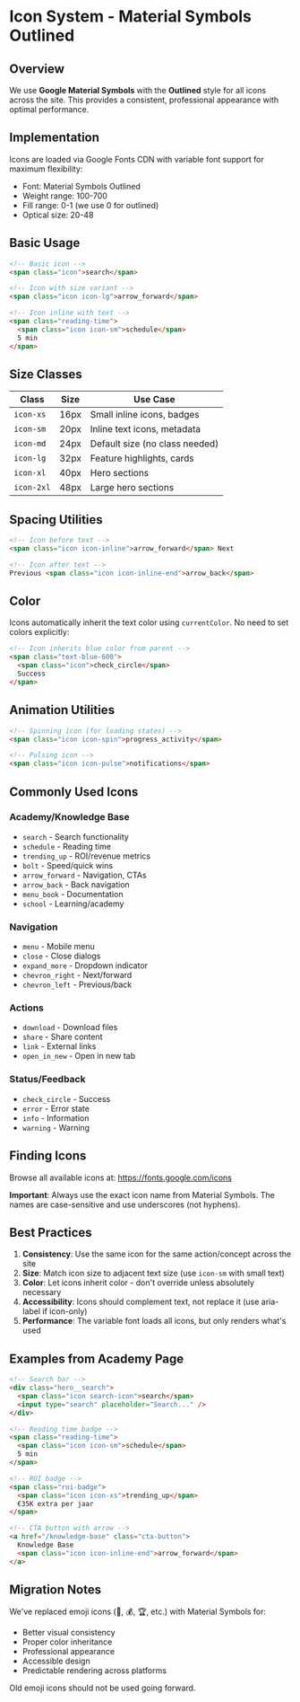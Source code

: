 # Icon System - Material Symbols Outlined

## Overview

We use **Google Material Symbols** with the **Outlined** style for all icons across the site. This provides a consistent, professional appearance with optimal performance.

## Implementation

Icons are loaded via Google Fonts CDN with variable font support for maximum flexibility:
- Font: Material Symbols Outlined
- Weight range: 100-700
- Fill range: 0-1 (we use 0 for outlined)
- Optical size: 20-48

## Basic Usage

```html
<!-- Basic icon -->
<span class="icon">search</span>

<!-- Icon with size variant -->
<span class="icon icon-lg">arrow_forward</span>

<!-- Icon inline with text -->
<span class="reading-time">
  <span class="icon icon-sm">schedule</span>
  5 min
</span>
```

## Size Classes

| Class | Size | Use Case |
|-------|------|----------|
| `icon-xs` | 16px | Small inline icons, badges |
| `icon-sm` | 20px | Inline text icons, metadata |
| `icon-md` | 24px | Default size (no class needed) |
| `icon-lg` | 32px | Feature highlights, cards |
| `icon-xl` | 40px | Hero sections |
| `icon-2xl` | 48px | Large hero sections |

## Spacing Utilities

```html
<!-- Icon before text -->
<span class="icon icon-inline">arrow_forward</span> Next

<!-- Icon after text -->
Previous <span class="icon icon-inline-end">arrow_back</span>
```

## Color

Icons automatically inherit the text color using `currentColor`. No need to set colors explicitly:

```html
<!-- Icon inherits blue color from parent -->
<span class="text-blue-600">
  <span class="icon">check_circle</span>
  Success
</span>
```

## Animation Utilities

```html
<!-- Spinning icon (for loading states) -->
<span class="icon icon-spin">progress_activity</span>

<!-- Pulsing icon -->
<span class="icon icon-pulse">notifications</span>
```

## Commonly Used Icons

### Academy/Knowledge Base
- `search` - Search functionality
- `schedule` - Reading time
- `trending_up` - ROI/revenue metrics
- `bolt` - Speed/quick wins
- `arrow_forward` - Navigation, CTAs
- `arrow_back` - Back navigation
- `menu_book` - Documentation
- `school` - Learning/academy

### Navigation
- `menu` - Mobile menu
- `close` - Close dialogs
- `expand_more` - Dropdown indicator
- `chevron_right` - Next/forward
- `chevron_left` - Previous/back

### Actions
- `download` - Download files
- `share` - Share content
- `link` - External links
- `open_in_new` - Open in new tab

### Status/Feedback
- `check_circle` - Success
- `error` - Error state
- `info` - Information
- `warning` - Warning

## Finding Icons

Browse all available icons at: https://fonts.google.com/icons

**Important**: Always use the exact icon name from Material Symbols. The names are case-sensitive and use underscores (not hyphens).

## Best Practices

1. **Consistency**: Use the same icon for the same action/concept across the site
2. **Size**: Match icon size to adjacent text size (use `icon-sm` with small text)
3. **Color**: Let icons inherit color - don't override unless absolutely necessary
4. **Accessibility**: Icons should complement text, not replace it (use aria-label if icon-only)
5. **Performance**: The variable font loads all icons, but only renders what's used

## Examples from Academy Page

```html
<!-- Search bar -->
<div class="hero__search">
  <span class="icon search-icon">search</span>
  <input type="search" placeholder="Search..." />
</div>

<!-- Reading time badge -->
<span class="reading-time">
  <span class="icon icon-sm">schedule</span>
  5 min
</span>

<!-- ROI badge -->
<span class="roi-badge">
  <span class="icon icon-xs">trending_up</span>
  €35K extra per jaar
</span>

<!-- CTA button with arrow -->
<a href="/knowledge-base" class="cta-button">
  Knowledge Base
  <span class="icon icon-inline-end">arrow_forward</span>
</a>
```

## Migration Notes

We've replaced emoji icons (🎯, 💰, 🏆, etc.) with Material Symbols for:
- Better visual consistency
- Proper color inheritance
- Professional appearance
- Accessible design
- Predictable rendering across platforms

Old emoji icons should not be used going forward.

